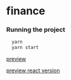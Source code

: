 # finance

### Running the project

``` bash
  yarn  
  yarn start
```

[preview](https://cnhub.github.io/finance/finance.html)

[preview react version](https://cnhub.github.io/finance/dist/index.html)
